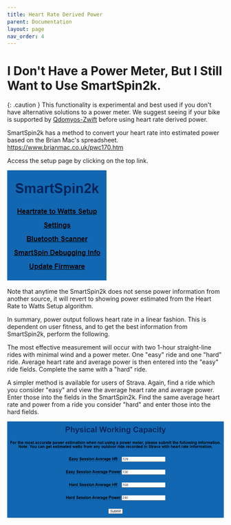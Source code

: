 ```yaml
---
title: Heart Rate Derived Power
parent: Documentation
layout: page
nav_order: 4
---
```

# I Don't Have a Power Meter, But I Still Want to Use SmartSpin2k.

{: .caution }
This functionality is experimental and best used if you don't have alternative solutions to a power meter.  We suggest seeing if your bike is supported by [Qdomyos-Zwift](https://www.qzfitness.com/) before using heart rate derived power.

SmartSpin2k has a method to convert your heart rate into estimated power based on the Brian Mac's spreadsheet. https://www.brianmac.co.uk/pwc170.htm

Access the setup page by clicking on the top link.

![](../images/heart_rate_to_watts.png)

Note that anytime the SmartSpin2k does not sense power information from another source, it will revert to showing power estimated from the Heart Rate to Watts Setup algorithm.

In summary, power output follows heart rate in a linear fashion. This is dependent on user fitness, and to get the best information from SmartSpin2k, perform the following.

The most effective measurement will occur with two 1-hour straight-line rides with minimal wind and a power meter. One "easy" ride and one "hard" ride. Average heart rate and average power is then entered into the "easy" ride fields. Complete the same with a "hard" ride.

A simpler method is available for users of Strava. Again, find a ride which you consider "easy" and view the average heart rate and average power. Enter those into the fields in the SmartSpin2k. Find the same average heart rate and power from a ride you consider "hard" and enter those into the hard fields.

![](../images/heart_rate_to_watts_setup.png)


